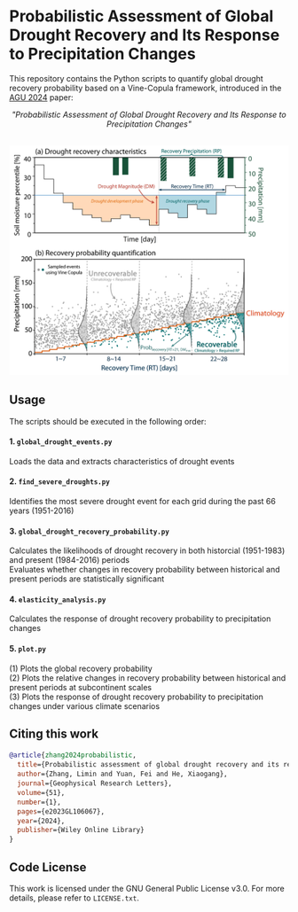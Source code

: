 # Probabilistic Assessment of Global Drought Recovery and Its Response to Precipitation Changes

This repository contains the Python scripts to quantify global drought recovery probability based on a Vine-Copula framework, introduced in the [AGU 2024](https://agupubs.onlinelibrary.wiley.com/doi/full/10.1029/2023GL106067) paper:

*<center>"Probabilistic Assessment of Global Drought Recovery and Its Response to Precipitation Changes"</center>*

</br>

<center>
<img alt="fig1" width="800px" src="fig1.png">
</center>

## Usage
The scripts should be executed in the following order:

#### 1. `global_drought_events.py`
Loads the data and extracts characteristics of drought events

#### 2. `find_severe_droughts.py`
Identifies the most severe drought event for each grid during the past 66 years (1951-2016)

#### 3. `global_drought_recovery_probability.py`
Calculates the likelihoods of drought recovery in both historcial (1951-1983) and present (1984-2016) periods <br />
Evaluates whether changes in recovery probability between historical and present periods are statistically significant

#### 4. `elasticity_analysis.py`
Calculates the response of drought recovery probability to precipitation changes

#### 5. `plot.py`
(1) Plots the global recovery probability <br/>
(2) Plots the relative changes in recovery probability between historical and present periods at subcontinent scales <br/>
(3) Plots the response of drought recovery probability to precipitation changes under various climate scenarios

## Citing this work

```bibtex
@article{zhang2024probabilistic,
  title={Probabilistic assessment of global drought recovery and its response to precipitation changes},
  author={Zhang, Limin and Yuan, Fei and He, Xiaogang},
  journal={Geophysical Research Letters},
  volume={51},
  number={1},
  pages={e2023GL106067},
  year={2024},
  publisher={Wiley Online Library}
}
```

## Code License
This work is licensed under the GNU General Public License v3.0. For more details, please refer to `LICENSE.txt`.
